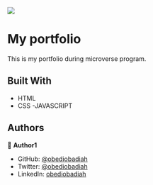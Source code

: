 ![](https://img.shields.io/badge/Microverse-blueviolet)

# My portfolio

This is my portfolio during microverse program.


## Built With

- HTML
- CSS
-JAVASCRIPT


## Authors

👤 **Author1**

- GitHub: [@obediobadiah](https://github.com/obediobadiah)
- Twitter: [@obediobadiah](https://twitter.com/obediobadiah)
- LinkedIn: [obediobadiah](https://linkedin.com/in/obediobadiah)
